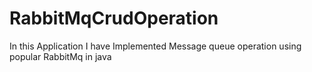 # RabbitMqCrudOperation
In this Application I have Implemented Message queue operation using popular RabbitMq in java
